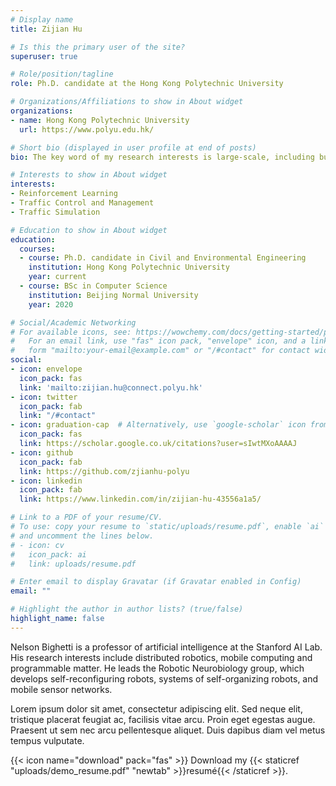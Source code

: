 ```yaml
---
# Display name
title: Zijian Hu

# Is this the primary user of the site?
superuser: true

# Role/position/tagline
role: Ph.D. candidate at the Hong Kong Polytechnic University

# Organizations/Affiliations to show in About widget
organizations:
- name: Hong Kong Polytechnic University
  url: https://www.polyu.edu.hk/

# Short bio (displayed in user profile at end of posts)
bio: The key word of my research interests is large-scale, including but not limited to large-scale traffic simulation, large-scale traffic control and management, and large-scale Dynamic User Equilibrium (DUE).

# Interests to show in About widget
interests:
- Reinforcement Learning
- Traffic Control and Management
- Traffic Simulation

# Education to show in About widget
education:
  courses:
  - course: Ph.D. candidate in Civil and Environmental Engineering
    institution: Hong Kong Polytechnic University
    year: current
  - course: BSc in Computer Science
    institution: Beijing Normal University
    year: 2020

# Social/Academic Networking
# For available icons, see: https://wowchemy.com/docs/getting-started/page-builder/#icons
#   For an email link, use "fas" icon pack, "envelope" icon, and a link in the
#   form "mailto:your-email@example.com" or "/#contact" for contact widget.
social:
- icon: envelope
  icon_pack: fas
  link: 'mailto:zijian.hu@connect.polyu.hk'
- icon: twitter
  icon_pack: fab
  link: "/#contact"
- icon: graduation-cap  # Alternatively, use `google-scholar` icon from `ai` icon pack
  icon_pack: fas
  link: https://scholar.google.co.uk/citations?user=sIwtMXoAAAAJ
- icon: github
  icon_pack: fab
  link: https://github.com/zjianhu-polyu
- icon: linkedin
  icon_pack: fab
  link: https://www.linkedin.com/in/zijian-hu-43556a1a5/

# Link to a PDF of your resume/CV.
# To use: copy your resume to `static/uploads/resume.pdf`, enable `ai` icons in `params.toml`, 
# and uncomment the lines below.
# - icon: cv
#   icon_pack: ai
#   link: uploads/resume.pdf

# Enter email to display Gravatar (if Gravatar enabled in Config)
email: ""

# Highlight the author in author lists? (true/false)
highlight_name: false
---
```


Nelson Bighetti is a professor of artificial intelligence at the Stanford AI Lab. His research interests include distributed robotics, mobile computing and programmable matter. He leads the Robotic Neurobiology group, which develops self-reconfiguring robots, systems of self-organizing robots, and mobile sensor networks.

Lorem ipsum dolor sit amet, consectetur adipiscing elit. Sed neque elit, tristique placerat feugiat ac, facilisis vitae arcu. Proin eget egestas augue. Praesent ut sem nec arcu pellentesque aliquet. Duis dapibus diam vel metus tempus vulputate.

{{< icon name="download" pack="fas" >}} Download my {{< staticref "uploads/demo_resume.pdf" "newtab" >}}resumé{{< /staticref >}}.
